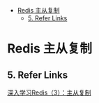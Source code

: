 - [Redis 主从复制](#redis-主从复制)
  - [5. Refer Links](#5-refer-links)

# Redis 主从复制


## 5. Refer Links

[深入学习Redis（3）：主从复制](https://www.cnblogs.com/kismetv/p/9236731.html)